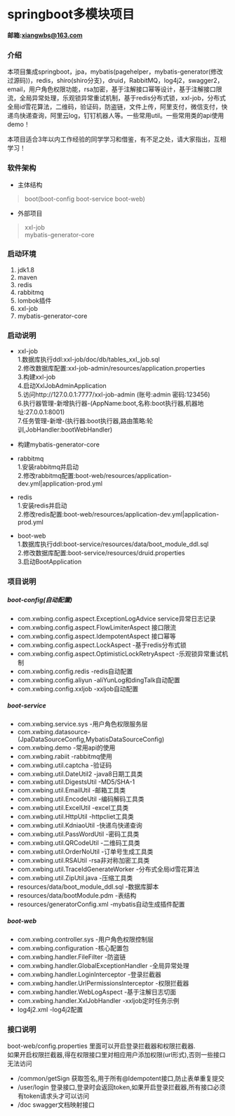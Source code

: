 # springboot多模块项目
**邮箱:xiangwbs@163.com**
### 介绍
本项目集成springboot，jpa，mybatis(pagehelper，mybatis-generator(修改过源码))，redis，shiro(shiro分支)，druid，RabbitMQ，log4j2，swagger2，email，用户角色权限功能，rsa加密，基于注解接口幂等设计，基于注解接口限流，全局异常处理，乐观锁异常重试机制，基于redis分布式锁，xxl-job，分布式全局id雪花算法，二维码，验证码，防盗链，文件上传，阿里支付，微信支付，快递鸟快递查询，阿里云log，钉钉机器人等。一些常用util。一些常用类的api使用demo！

本项目适合3年以内工作经验的同学学习和借鉴，有不足之处，请大家指出，互相学习！
### 软件架构
* 主体结构
>boot(boot-config boot-service boot-web)
* 外部项目
>xxl-job<br>
>mybatis-generator-core
### 启动环境
1. jdk1.8
2. maven
3. redis
4. rabbitmq
5. lombok插件
6. xxl-job
7. mybatis-generator-core
### 启动说明
* xxl-job<br>
1.数据库执行ddl:xxl-job/doc/db/tables_xxl_job.sql<br>2.修改数据库配置:xxl-job-admin/resources/application.properties<br>3.构建xxl-job<br>4.启动XxlJobAdminApplication<br>5.访问http://127.0.0.1:7777/xxl-job-admin (账号:admin 密码:123456)<br>6.执行器管理-新增执行器-(AppName:boot,名称:boot执行器,机器地址:27.0.0.1:8001)<br>7.任务管理-新增-(执行器:boot执行器,路由策略:轮训,JobHandler:bootWebHandler)

* 构建mybatis-generator-core

* rabbitmq<br>
1.安装rabbitmq并启动<br>2.修改rabbitmq配置:boot-web/resources/application-dev.yml|application-prod.yml

* redis<br>
1.安装redis并启动<br>2.修改redis配置:boot-web/resources/application-dev.yml|application-prod.yml

* boot-web<br>
1.数据库执行ddl:boot-service/resources/data/boot_module_ddl.sql<br>2.修改数据库配置:boot-service/resources/druid.properties<br>3.启动BootApplication
### 项目说明
##### boot-config(自动配置)
* com.xwbing.config.aspect.ExceptionLogAdvice service异常日志记录
* com.xwbing.config.aspect.FlowLimiterAspect 接口限流
* com.xwbing.config.aspect.IdempotentAspect 接口幂等
* com.xwbing.config.aspect.LockAspect -基于redis分布式锁
* com.xwbing.config.aspect.OptimisticLockRetryAspect -乐观锁异常重试机制
* com.xwbing.config.redis -redis自动配置
* com.xwbing.config.aliyun -aliYunLog和dingTalk自动配置
* com.xwbing.config.xxljob -xxljob自动配置
##### boot-service
* com.xwbing.service.sys -用户角色权限服务层
* com.xwbing.datasource-(JpaDataSourceConfig,MybatisDataSourceConfig)  
* com.xwbing.demo -常用api的使用  
* com.xwbing.rabiit -rabbitmq使用  
* com.xwbing.util.captcha -验证码
* com.xwbing.util.DateUtil2 -java8日期工具类
* com.xwbing.util.DigestsUtil -MD5/SHA-1
* com.xwbing.util.EmailUtil -邮箱工具类
* com.xwbing.util.EncodeUtil -编码解码工具类
* com.xwbing.util.ExcelUtil -excel工具类
* com.xwbing.util.HttpUtil -httpcliet工具类
* com.xwbing.util.KdniaoUtil -快递鸟快递查询
* com.xwbing.util.PassWordUtil -密码工具类
* com.xwbing.util.QRCodeUtil -二维码工具类
* com.xwbing.util.OrderNoUtil -订单号生成工具类
* com.xwbing.util.RSAUtil -rsa非对称加密工具类
* com.xwbing.util.TraceIdGenerateWorker -分布式全局id雪花算法
* com.xwbing.util.ZipUtil.java -压缩工具类
* resources/data/boot_module_ddl.sql -数据库脚本
* resources/data/bootModule.pdm -表结构
* resources/generatorConfig.xml -mybatis自动生成插件配置
##### boot-web
* com.xwbing.controller.sys -用户角色权限控制层
* com.xwbing.configuration -核心配置包
* com.xwbing.handler.FileFilter -防盗链
* com.xwbing.handler.GlobalExceptionHandler -全局异常处理
* com.xwbing.handler.LoginInterceptor -登录拦截器
* com.xwbing.handler.UrlPermissionsInterceptor -权限拦截器
* com.xwbing.handler.WebLogAspect -基于注解日志切面
* com.xwbing.handler.XxlJobHandler -xxljob定时任务示例
* log4j2.xml -log4j2配置
### 接口说明
boot-web/config.properties 里面可以开启登录拦截器和权限拦截器.<br>
如果开启权限拦截器,得在权限接口里对相应用户添加权限(url形式),否则一些接口无法访问
* /common/getSign 获取签名,用于所有@Idempotent接口,防止表单重复提交
* /user/login 登录接口,登录时会返回token,如果开启登录拦截器,所有接口必须有token请求头才可以访问
* /doc swagger文档映射接口
